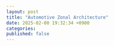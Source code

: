 ```yaml
---
layout: post
title: "Automotive Zonal Architecture"
date: 2025-02-08 19:32:34 +0900
categories:
published: false
---
```


